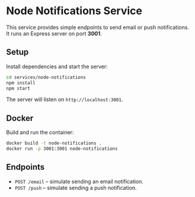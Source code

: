 # Node Notifications Service

This service provides simple endpoints to send email or push notifications. It runs an Express server on port **3001**.

## Setup

Install dependencies and start the server:

```bash
cd services/node-notifications
npm install
npm start
```

The server will listen on `http://localhost:3001`.

## Docker

Build and run the container:

```bash
docker build -t node-notifications .
docker run -p 3001:3001 node-notifications
```

## Endpoints

- `POST /email` – simulate sending an email notification.
- `POST /push` – simulate sending a push notification.
